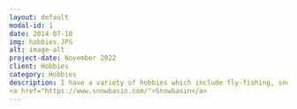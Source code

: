 ```yaml
---
layout: default
modal-id: 1
date: 2014-07-18
img: hobbies.JPG
alt: image-alt
project-date: November 2022
client: Hobbies
category: Hobbies
description: I have a variety of hobbies which include fly-fishing, snowboarding, and enjoying the outdoors. I also really enjoy the world of aviation, specifically the history and where it is going currently. I hope that my future career has something to do with aviation, and the technology involved! Click on the link to go to my favorite ski resort here in utah!
<a href="https://www.snowbasin.com/">Snowbasin</a>
---
```

